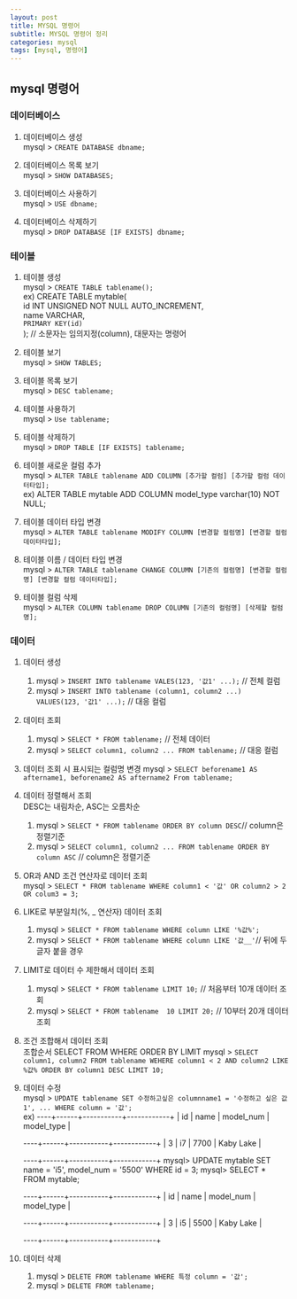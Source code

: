 ```yaml
---
layout: post
title: MYSQL 명령어
subtitle: MYSQL 명령어 정리
categories: mysql
tags: [mysql, 명령어]
---
```


## mysql 명령어

### 데이터베이스 

1. 데이터베이스 생성 <br>
    mysql > `CREATE DATABASE dbname;`

2. 데이터베이스 목록 보기 <br>
    mysql > `SHOW DATABASES;`

3. 데이터베이스 사용하기 <br>
    mysql > `USE dbname;`

4. 데이터베이스 삭제하기 <br>
    mysql > `DROP DATABASE [IF EXISTS] dbname;` 

### 테이블

1. 테이블 생성 <br>
    mysql > `CREATE TABLE tablename();` <br>
    ex) CREATE TABLE mytable(<br>
        id INT UNSIGNED NOT NULL AUTO_INCREMENT, <br>
        name VARCHAR, <br>
        `PRIMARY KEY(id)` <br>
    ); // 소문자는 임의지정(column), 대문자는 명령어

2. 테이블 보기 <br>
    mysql > `SHOW TABLES;`

3. 테이블 목록 보기 <br>
    mysql > `DESC tablename;`

4. 테이블 사용하기 <br>
    mysql > `Use tablename;`

5. 테이블 삭제하기 <br>
    mysql > `DROP TABLE [IF EXISTS] tablename;`

6. 테이블 새로운 컬럼 추가 <br>
    mysql > `ALTER TABLE tablename ADD COLUMN [추가할 컬럼] [추가할 컬럼 데이터타입];` <br>
    ex) ALTER TABLE mytable ADD COLUMN model_type varchar(10) NOT NULL;<br>

7. 테이블 데이터 타입 변경 <br>
    mysql > `ALTER TABLE tablename MODIFY COLUMN [변경할 컬럼명] [변경할 컬럼 데이터타입];`

8. 테이블 이름 / 데이터 타입 변경 <br>
    mysql > `ALTER TABLE tablename CHANGE COLUMN [기존의 컬럼명] [변경할 컬럼명] [변경할 컬럼 데이터타입];`

9. 테이블 컬럼 삭제<br>
    mysql > `ALTER COLUMN tablename DROP COLUMN [기존의 컬럼명] [삭제할 컬럼명];`

### 데이터 

1. 데이터 생성
   1. mysql > `INSERT INTO tablename VALES(123, '값1' ...);` // 전체 컬럼
   2. mysql > `INSERT INTO tablename (column1, column2 ...) VALUES(123, '값1' ...);` // 대응 컬럼
   
2. 데이터 조회
   1. mysql > `SELECT * FROM tablename;` // 전체 데이터
   2. mysql > `SELECT column1, column2 ... FROM tablename;` // 대응 컬럼

3. 데이터 조회 시 표시되는 컬럼명 변경
    mysql > `SELECT beforename1 AS aftername1, beforename2 AS aftername2 From tablename;`

4. 데이터 정렬해서 조회 <br>
    DESC는 내림차순, ASC는 오름차순
   1. mysql > `SELECT * FROM tablename ORDER BY column DESC`// column은 정렬기준
   2. mysql > `SELECT column1, column2 ... FROM tablename ORDER BY column ASC` // column은 정렬기준

5. OR과 AND 조건 연산자로 데이터 조회<br>
    mysql > `SELECT * FROM tablename WHERE column1 < '값' OR column2 > 2 OR colum3 = 3;`

6. LIKE로 부분일치(%, _ 연산자) 데이터 조회<br>
   1. mysql > `SELECT * FROM tablename WHERE column LIKE '%값%';`
   2. mysql > `SELECT * FROM tablename WHERE column LIKE '값__'`// 뒤에 두글자 붙을 경우

7. LIMIT로 데이터 수 제한해서 데이터 조회<br>
   1. mysql > `SELECT * FROM tablename LIMIT 10;` // 처음부터 10개 데이터 조회
   2. mysql > `SELECT * FROM tablename  10 LIMIT 20;` // 10부터 20개 데이터 조회

8. 조건 조합해서 데이터 조회 <br>
    조합순서 SELECT FROM WHERE ORDER BY LIMIT
    mysql > `SELECT column1, column2 FROM tablename WEHERE column1 < 2 AND column2 LIKE %값% ORDER BY column1 DESC LIMIT 10;`

9. 데이터 수정<br>
    mysql > `UPDATE tablename SET 수정하고싶은 columnname1 = '수정하고 싶은 값1', ... WHERE column = '값';`<br>
    ex) 
    ----+------+-----------+------------+ | id | name | model_num | model_type |

    ----+------+-----------+------------+ | 3 | i7 | 7700 | Kaby Lake |

    ----+------+-----------+------------+ mysql> UPDATE mytable SET name = 'i5', model_num = '5500' WHERE id = 3; mysql> SELECT * FROM mytable;

    ----+------+-----------+------------+ | id | name | model_num | model_type |

    ----+------+-----------+------------+ | 3 | i5 | 5500 | Kaby Lake |

    ----+------+-----------+------------+

10. 데이터 삭제 <br>
    1. mysql > `DELETE FROM tablename WHERE 특정 column = '값';`
    2. mysql > `DELETE FROM tablename;`
